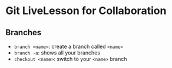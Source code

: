 # Git LiveLesson for Collaboration

## Branches

- `branch <name>`: create a branch called `<name>`
- `branch -a`: shows all your branches
- `checkout <name>`: switch to your `<name>` branch
